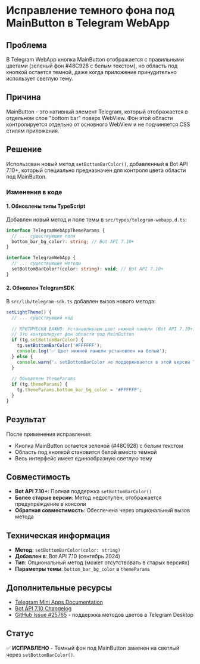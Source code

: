 # Исправление темного фона под MainButton в Telegram WebApp

## Проблема

В Telegram WebApp кнопка MainButton отображается с правильными цветами (зеленый фон #48C928 с белым текстом), но область под кнопкой остается темной, даже когда приложение принудительно использует светлую тему.

## Причина

MainButton - это нативный элемент Telegram, который отображается в отдельном слое "bottom bar" поверх WebView. Фон этой области контролируется отдельно от основного WebView и не подчиняется CSS стилям приложения.

## Решение

Использован новый метод `setBottomBarColor()`, добавленный в Bot API 7.10+, который специально предназначен для контроля цвета области под MainButton.

### Изменения в коде

#### 1. Обновлены типы TypeScript

Добавлен новый метод и поле темы в `src/types/telegram-webapp.d.ts`:

```typescript
interface TelegramWebAppThemeParams {
  // ... существующие поля
  bottom_bar_bg_color?: string; // Bot API 7.10+
}

interface TelegramWebApp {
  // ... существующие методы
  setBottomBarColor?(color: string): void; // Bot API 7.10+
}
```

#### 2. Обновлен TelegramSDK

В `src/lib/telegram-sdk.ts` добавлен вызов нового метода:

```typescript
setLightTheme() {
  // ... существующий код
  
  // КРИТИЧЕСКИ ВАЖНО: Устанавливаем цвет нижней панели (Bot API 7.10+)
  // Это контролирует фон области под MainButton
  if (tg.setBottomBarColor) {
    tg.setBottomBarColor('#FFFFFF');
    console.log('✅ Цвет нижней панели установлен на белый');
  } else {
    console.warn('⚠️ setBottomBarColor не поддерживается в этой версии Telegram');
  }
  
  // Обновляем themeParams
  if (tg.themeParams) {
    tg.themeParams.bottom_bar_bg_color = '#FFFFFF';
  }
}
```

## Результат

После применения исправления:
- Кнопка MainButton остается зеленой (#48C928) с белым текстом
- Область под кнопкой становится белой вместо темной
- Весь интерфейс имеет единообразную светлую тему

## Совместимость

- **Bot API 7.10+**: Полная поддержка `setBottomBarColor()`
- **Более старые версии**: Метод недоступен, отображается предупреждение в консоли
- **Обратная совместимость**: Обеспечена через опциональный вызов метода

## Техническая информация

- **Метод**: `setBottomBarColor(color: string)`
- **Добавлен в**: Bot API 7.10 (сентябрь 2024)
- **Тип**: Опциональный метод (может отсутствовать в старых версиях)
- **Параметры темы**: `bottom_bar_bg_color` в `themeParams`

## Дополнительные ресурсы

- [Telegram Mini Apps Documentation](https://docs.telegram-mini-apps.com/platform/theming)
- [Bot API 7.10 Changelog](https://core.telegram.org/bots/api#september-6-2024)
- [GitHub Issue #25765](https://github.com/telegramdesktop/tdesktop/issues/25765) - поддержка методов цветов в Telegram Desktop

## Статус

✅ **ИСПРАВЛЕНО** - Темный фон под MainButton заменен на светлый через `setBottomBarColor()`. 